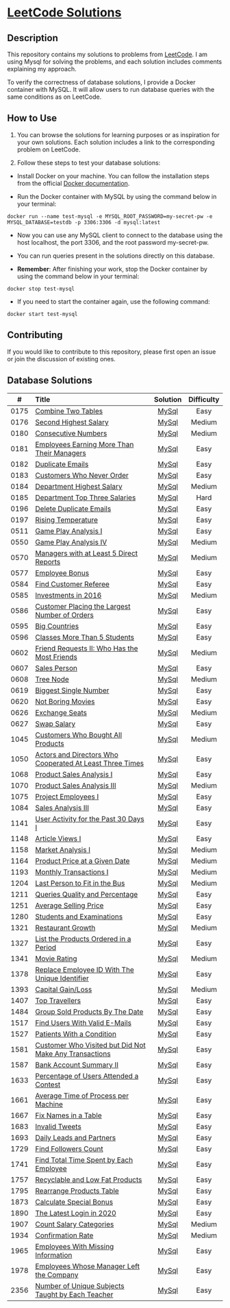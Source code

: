 # [LeetCode Solutions](https://github.com/sdimon13/leetCode)

## Description

This repository contains my solutions to problems from [LeetCode](https://leetcode.com/). I am using Mysql for solving
the
problems, and each solution includes comments explaining my approach.

To verify the correctness of database solutions, I provide a Docker container with MySQL. It will allow users to run
database queries with the same conditions as on LeetCode.

## How to Use

1. You can browse the solutions for learning purposes or as inspiration for your own solutions. Each solution includes a
   link to the corresponding problem on LeetCode.

2. Follow these steps to test your database solutions:

- Install Docker on your machine. You can follow the installation steps from the
  official [Docker documentation](https://docs.docker.com/get-docker/).

- Run the Docker container with MySQL by using the command below in your terminal:

`docker run --name test-mysql -e MYSQL_ROOT_PASSWORD=my-secret-pw -e MYSQL_DATABASE=testdb -p 3306:3306 -d mysql:latest`

- Now you can use any MySQL client to connect to the database using the host localhost, the port 3306, and the root
  password my-secret-pw.

- You can run queries present in the solutions directly on this database.

- **Remember**: After finishing your work, stop the Docker container by using the command below in your terminal:

`docker stop test-mysql`

- If you need to start the container again, use the following command:

`docker start test-mysql`

## Contributing

If you would like to contribute to this repository, please first open an issue or join the discussion of existing ones.

## Database Solutions

|  #   | Title                                                                                                                                               |                             Solution                              | Difficulty |
|:----:|:----------------------------------------------------------------------------------------------------------------------------------------------------|:-----------------------------------------------------------------:|:----------:|
| 0175 | [Combine Two Tables](https://leetcode.com/problems/combine-two-tables/)                                                                             |                    [MySql](combine-two-tables)                    |    Easy    |
| 0176 | [Second Highest Salary](https://leetcode.com/problems/second-highest-salary/)                                                                       |                  [MySql](second-highest-salary)                   |   Medium   |
| 0180 | [Consecutive Numbers](https://leetcode.com/problems/consecutive-numbers/)                                                                           |                   [MySql](consecutive-numbers)                    |   Medium   |
| 0181 | [Employees Earning More Than Their Managers](https://leetcode.com/problems/employees-earning-more-than-their-managers/)                             |        [MySql](employees-earning-more-than-their-managers)        |    Easy    |
| 0182 | [Duplicate Emails](https://leetcode.com/problems/duplicate-emails/)                                                                                 |                     [MySql](duplicate-emails)                     |    Easy    |
| 0183 | [Customers Who Never Order](https://leetcode.com/problems/customers-who-never-order/)                                                               |                [MySql](customers-who-never-order)                 |    Easy    |
| 0184 | [Department Highest Salary](https://leetcode.com/problems/department-highest-salary/)                                                               |                [MySql](department-highest-salary)                 |   Medium   |
| 0185 | [Department Top Three Salaries](https://leetcode.com/problems/department-top-three-salaries/)                                                       |              [MySql](department-top-three-salaries)               |    Hard    |
| 0196 | [Delete Duplicate Emails](https://leetcode.com/problems/delete-duplicate-emails/)                                                                   |                 [MySql](delete-duplicate-emails)                  |    Easy    |
| 0197 | [Rising Temperature](https://leetcode.com/problems/rising-temperature/)                                                                             |                    [MySql](rising-temperature)                    |    Easy    |
| 0511 | [Game Play Analysis I](https://leetcode.com/problems/game-play-analysis-i/)                                                                         |                   [MySql](game-play-analysis-i)                   |    Easy    |
| 0550 | [Game Play Analysis IV](https://leetcode.com/problems/game-play-analysis-iv/)                                                                       |                  [MySql](game-play-analysis-iv)                   |   Medium   |
| 0570 | [Managers with at Least 5 Direct Reports](https://leetcode.com/problems/managers-with-at-least-5-direct-reports/)                                   |         [MySql](managers-with-at-least-5-direct-reports)          |   Medium   |
| 0577 | [Employee Bonus](https://leetcode.com/problems/employee-bonus/)                                                                                     |                      [MySql](employee-bonus)                      |    Easy    |
| 0584 | [Find Customer Referee](https://leetcode.com/problems/find-customer-referee/)                                                                       |                  [MySql](find-customer-referee)                   |    Easy    |
| 0585 | [Investments in 2016](https://leetcode.com/problems/investments-in-2016/)                                                                           |                   [MySql](investments-in-2016)                    |   Medium   |
| 0586 | [Customer Placing the Largest Number of Orders](https://leetcode.com/problems/customer-placing-the-largest-number-of-orders/)                       |      [MySql](customer-placing-the-largest-number-of-orders)       |    Easy    |
| 0595 | [Big Countries](https://leetcode.com/problems/big-countries/)                                                                                       |                      [MySql](big-countries)                       |    Easy    |
| 0596 | [Classes More Than 5 Students](https://leetcode.com/problems/classes-more-than-5-students/)                                                         |               [MySql](classes-more-than-5-students)               |    Easy    |
| 0602 | [Friend Requests II: Who Has the Most Friends](https://leetcode.com/problems/friend-requests-ii-who-has-the-most-friends/)                          |       [MySql](friend-requests-ii-who-has-the-most-friends)        |   Medium   |
| 0607 | [Sales Person](https://leetcode.com/problems/sales-person/)                                                                                         |                       [MySql](sales-person)                       |    Easy    |
| 0608 | [Tree Node](https://leetcode.com/problems/tree-node/)                                                                                               |                        [MySql](tree-node)                         |   Medium   |
| 0619 | [Biggest Single Number](https://leetcode.com/problems/biggest-single-number/)                                                                       |                  [MySql](biggest-single-number)                   |    Easy    |
| 0620 | [Not Boring Movies](https://leetcode.com/problems/not-boring-movies/)                                                                               |                    [MySql](not-boring-movies)                     |    Easy    |
| 0626 | [Exchange Seats](https://leetcode.com/problems/exchange-seats/)                                                                                     |                      [MySql](exchange-seats)                      |   Medium   |
| 0627 | [Swap Salary](https://leetcode.com/problems/swap-salary/)                                                                                           |                       [MySql](swap-salary)                        |    Easy    |
| 1045 | [Customers Who Bought All Products](https://leetcode.com/problems/customers-who-bought-all-products/)                                               |            [MySql](customers-who-bought-all-products)             |   Medium   |
| 1050 | [Actors and Directors Who Cooperated At Least Three Times](https://leetcode.com/problems/actors-and-directors-who-cooperated-at-least-three-times/) | [MySql](actors-and-directors-who-cooperated-at-least-three-times) |    Easy    |
| 1068 | [Product Sales Analysis I](https://leetcode.com/problems/product-sales-analysis-i/)                                                                 |                 [MySql](product-sales-analysis-i)                 |    Easy    |
| 1070 | [Product Sales Analysis III](https://leetcode.com/problems/product-sales-analysis-iii/)                                                             |                [MySql](product-sales-analysis-iii)                |   Medium   |
| 1075 | [Project Employees I](https://leetcode.com/problems/project-employees-i/)                                                                           |                   [MySql](project-employees-i)                    |    Easy    |
| 1084 | [Sales Analysis III](https://leetcode.com/problems/sales-analysis-iii/)                                                                             |                    [MySql](sales-analysis-iii)                    |    Easy    |
| 1141 | [User Activity for the Past 30 Days I](https://leetcode.com/problems/user-activity-for-the-past-30-days-i/)                                         |           [MySql](user-activity-for-the-past-30-days-i)           |    Easy    |
| 1148 | [Article Views I](https://leetcode.com/problems/article-views-i/)                                                                                   |                     [MySql](article-views-i)                      |    Easy    |
| 1158 | [Market Analysis I](https://leetcode.com/problems/market-analysis-i/)                                                                               |                    [MySql](market-analysis-i)                     |   Medium   |
| 1164 | [Product Price at a Given Date](https://leetcode.com/problems/product-price-at-a-given-date/)                                                       |              [MySql](product-price-at-a-given-date)               |   Medium   |
| 1193 | [Monthly Transactions I](https://leetcode.com/problems/monthly-transactions-i/)                                                                     |                  [MySql](monthly-transactions-i)                  |   Medium   |
| 1204 | [Last Person to Fit in the Bus](https://leetcode.com/problems/last-person-to-fit-in-the-bus/)                                                       |              [MySql](last-person-to-fit-in-the-bus)               |   Medium   |
| 1211 | [Queries Quality and Percentage](https://leetcode.com/problems/queries-quality-and-percentage/)                                                     |              [MySql](queries-quality-and-percentage)              |    Easy    |
| 1251 | [Average Selling Price](https://leetcode.com/problems/average-selling-price/)                                                                       |                  [MySql](average-selling-price)                   |    Easy    |
| 1280 | [Students and Examinations](https://leetcode.com/problems/students-and-examinations/)                                                               |                [MySql](students-and-examinations)                 |    Easy    |
| 1321 | [Restaurant Growth](https://leetcode.com/problems/restaurant-growth/)                                                                               |                    [MySql](restaurant-growth)                     |   Medium   |
| 1327 | [List the Products Ordered in a Period](https://leetcode.com/problems/list-the-products-ordered-in-a-period/)                                       |          [MySql](list-the-products-ordered-in-a-period)           |    Easy    |
| 1341 | [Movie Rating](https://leetcode.com/problems/movie-rating/)                                                                                         |                       [MySql](movie-rating)                       |   Medium   |
| 1378 | [Replace Employee ID With The Unique Identifier](https://leetcode.com/problems/replace-employee-id-with-the-unique-identifier/)                     |      [MySql](replace-employee-id-with-the-unique-identifier)      |    Easy    |
| 1393 | [Capital Gain/Loss](https://leetcode.com/problems/capital-gainloss/)                                                                                |                     [MySql](capital-gainloss)                     |   Medium   |
| 1407 | [Top Travellers](https://leetcode.com/problems/top-travellers/)                                                                                     |                      [MySql](top-travellers)                      |    Easy    |
| 1484 | [Group Sold Products By The Date](https://leetcode.com/problems/group-sold-products-by-the-date/)                                                   |             [MySql](group-sold-products-by-the-date)              |    Easy    |
| 1517 | [Find Users With Valid E-Mails](https://leetcode.com/problems/find-users-with-valid-e-mails/)                                                       |              [MySql](find-users-with-valid-e-mails)               |    Easy    |
| 1527 | [Patients With a Condition](https://leetcode.com/problems/patients-with-a-condition/)                                                               |                [MySql](patients-with-a-condition)                 |    Easy    |
| 1581 | [Customer Who Visited but Did Not Make Any Transactions](https://leetcode.com/problems/customer-who-visited-but-did-not-make-any-transactions/)     |  [MySql](customer-who-visited-but-did-not-make-any-transactions)  |    Easy    |
| 1587 | [Bank Account Summary II](https://leetcode.com/problems/bank-account-summary-ii/)                                                                   |                 [MySql](bank-account-summary-ii)                  |    Easy    |
| 1633 | [Percentage of Users Attended a Contest](https://leetcode.com/problems/percentage-of-users-attended-a-contest/)                                     |          [MySql](percentage-of-users-attended-a-contest)          |    Easy    |
| 1661 | [Average Time of Process per Machine](https://leetcode.com/problems/average-time-of-process-per-machine/)                                           |           [MySql](average-time-of-process-per-machine)            |    Easy    |
| 1667 | [Fix Names in a Table](https://leetcode.com/problems/fix-names-in-a-table/)                                                                         |                   [MySql](fix-names-in-a-table)                   |    Easy    |
| 1683 | [Invalid Tweets](https://leetcode.com/problems/invalid-tweets/)                                                                                     |                      [MySql](invalid-tweets)                      |    Easy    |
| 1693 | [Daily Leads and Partners](https://leetcode.com/problems/daily-leads-and-partners/)                                                                 |                 [MySql](daily-leads-and-partners)                 |    Easy    |
| 1729 | [Find Followers Count](https://leetcode.com/problems/find-followers-count/)                                                                         |                   [MySql](find-followers-count)                   |    Easy    |
| 1741 | [Find Total Time Spent by Each Employee](https://leetcode.com/problems/find-total-time-spent-by-each-employee/)                                     |          [MySql](find-total-time-spent-by-each-employee)          |    Easy    |
| 1757 | [Recyclable and Low Fat Products](https://leetcode.com/problems/recyclable-and-low-fat-products/)                                                   |             [MySql](recyclable-and-low-fat-products)              |    Easy    |
| 1795 | [Rearrange Products Table](https://leetcode.com/problems/rearrange-products-table/)                                                                 |                 [MySql](rearrange-products-table)                 |    Easy    |
| 1873 | [Calculate Special Bonus](https://leetcode.com/problems/calculate-special-bonus/)                                                                   |                 [MySql](calculate-special-bonus)                  |    Easy    |
| 1890 | [The Latest Login in 2020](https://leetcode.com/problems/the-latest-login-in-2020/)                                                                 |                 [MySql](the-latest-login-in-2020)                 |    Easy    |
| 1907 | [Count Salary Categories](https://leetcode.com/problems/count-salary-categories/)                                                                   |                 [MySql](count-salary-categories)                  |   Medium   |
| 1934 | [Confirmation Rate](https://leetcode.com/problems/confirmation-rate/)                                                                               |                    [MySql](confirmation-rate)                     |   Medium   |
| 1965 | [Employees With Missing Information](https://leetcode.com/problems/employees-with-missing-information/)                                             |            [MySql](employees-with-missing-information)            |    Easy    |
| 1978 | [Employees Whose Manager Left the Company](https://leetcode.com/problems/employees-whose-manager-left-the-company/)                                 |         [MySql](employees-whose-manager-left-the-company)         |    Easy    |
| 2356 | [Number of Unique Subjects Taught by Each Teacher](https://leetcode.com/problems/number-of-unique-subjects-taught-by-each-teacher/)                 |     [MySql](number-of-unique-subjects-taught-by-each-teacher)     |    Easy    |

